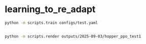 # learning_to_re_adapt


```bash
python -m scripts.train configs/test.yaml


python -m scripts.render outputs/2025-09-03/hopper_ppo_test1
